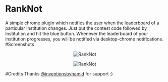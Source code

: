 # RankNot
A simple chrome plugin which notifies the user when the leaderboard of a particular Institution changes. Just put the contest
code followed by Institution and hit the blue button. Whenever the leaderboard of your institution progresses, you will be notified
via desktop-chrome notifications.
#Screenshots

<p align="center">
  <img src="https://i.gyazo.com/539740ac9cbb7c35d589c7a945688d9c.png" alt="RankNot"/>
</p>

<p align="center">
  <img src="https://i.gyazo.com/158c6d90cc0f9c4405b4cc4b7623521b.png" alt="RankNot"/>
</p>
#Credits
Thanks <a href="https://github.com/inventionsbyhamid">@inventionsbyhamid</a> for support :)
